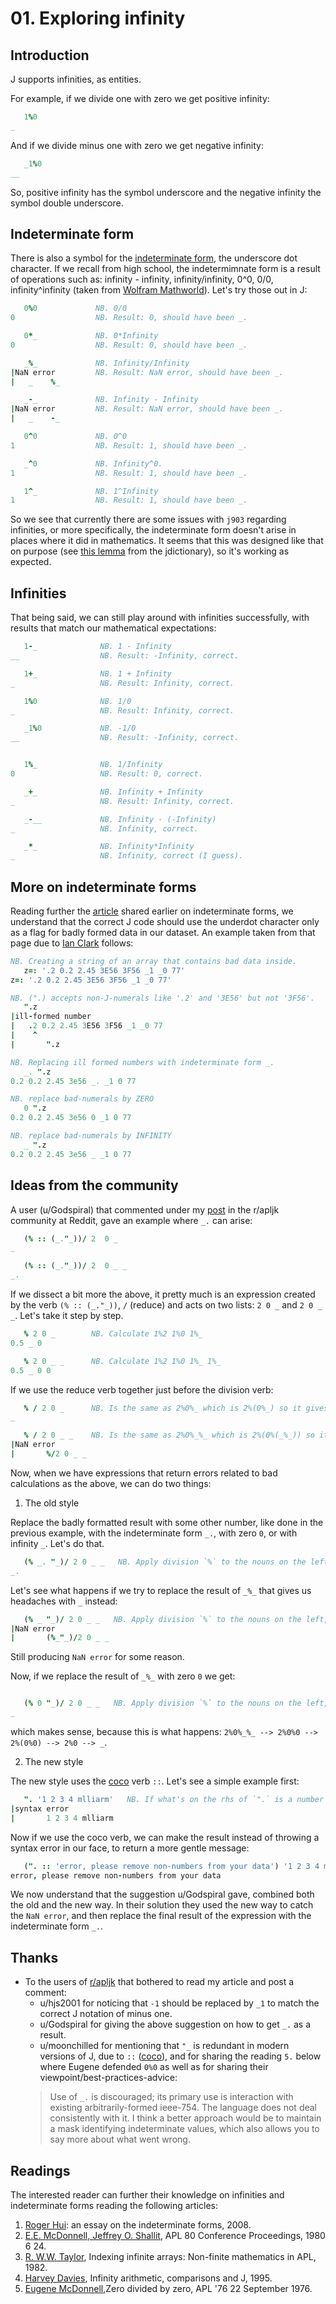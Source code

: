 # 01. Exploring infinity

## Introduction

J supports infinities, as entities.

For example, if we divide one with zero we get positive infinity:

```j
   1%0
_
```

And if we divide minus one with zero we get negative infinity:

```j
   _1%0
__
```

So, positive infinity has the symbol underscore and the negative infinity the symbol double underscore.

## Indeterminate form

There is also a symbol for the [indeterminate form](https://code.jsoftware.com/wiki/Vocabulary/underdot), the underscore dot character. If we recall from high school, the indetermimnate form is a result of operations such as: infinity - infinity, infinity/infinity, 0^0, 0/0, infinity^infinity (taken from [Wolfram Mathworld](https://mathworld.wolfram.com/Indeterminate.html)). Let's try those out in J:

```j
   0%0             NB. 0/0
0                  NB. Result: 0, should have been _.

   0*_             NB. 0*Infinity
0                  NB. Result: 0, should have been _.

   _%_             NB. Infinity/Infinity
|NaN error         NB. Result: NaN error, should have been _.
|   _    %_

   _-_             NB. Infinity - Infinity
|NaN error         NB. Result: NaN error, should have been _.
|   _    -_

   0^0             NB. 0^0
1                  NB. Result: 1, should have been _.

   _^0             NB. Infinity^0.
1                  NB. Result: 1, should have been _.

   1^_             NB. 1^Infinity
1                  NB. Result: 1, should have been _.

```

So we see that currently there are some issues with `j903` regarding infinities, or more specifically, the indeterminate form doesn't arise in places where it did in mathematics. It seems that this was designed like that on purpose (see [this lemma](https://www.jsoftware.com/help/dictionary/d031.htm) from the jdictionary), so it's working as expected.

## Infinities

That being said, we can still play around with infinities successfully, with results that match our mathematical expectations:

```j
   1-_              NB. 1 - Infinity
__                  NB. Result: -Infinity, correct.

   1+_              NB. 1 + Infinity
_                   NB. Result: Infinity, correct.

   1%0              NB. 1/0
_                   NB. Result: Infinity, correct.

   _1%0             NB. -1/0
__                  NB. Result: -Infinity, correct.


   1%_              NB. 1/Infinity
0                   NB. Result: 0, correct.

   _+_              NB. Infinity + Infinity
_                   NB. Result: Infinity, correct.

   _-__             NB. Infinity - (-Infinity)
_                   NB. Infinity, correct.

   _*_              NB. Infinity*Infinity
_                   NB. Infinity, correct (I guess).
```

## More on indeterminate forms

Reading further the [article](https://code.jsoftware.com/wiki/Vocabulary/underdot) shared earlier on indeterminate forms, we understand that the correct J code should use the underdot character only as a flag for badly formed data in our dataset. An example taken from that page due to [Ian Clark](https://code.jsoftware.com/wiki/User:Ian_Clark) follows:

```j
NB. Creating a string of an array that contains bad data inside.
   z=: '.2 0.2 2.45 3E56 3F56 _1 _0 77'
z=: '.2 0.2 2.45 3E56 3F56 _1 _0 77'

NB. (".) accepts non-J-numerals like '.2' and '3E56' but not '3F56'.
   ".z
|ill-formed number
|   .2 0.2 2.45 3E56 3F56 _1 _0 77
|    ^
|       ".z

NB. Replacing ill formed numbers with indeterminate form _.
   _. ".z
0.2 0.2 2.45 3e56 _. _1 0 77

NB. replace bad-numerals by ZERO
   0 ".z
0.2 0.2 2.45 3e56 0 _1 0 77

NB. replace bad-numerals by INFINITY
   _ ".z
0.2 0.2 2.45 3e56 _ _1 0 77
```

## Ideas from the community

A user (u/Godspiral) that commented under my [post](https://www.reddit.com/r/apljk/comments/s9ag4k/jmath_answering_to_mathematical_questions_using_j/) in the r/apljk community at Reddit, gave an example where `_.` can arise:

```j
   (% :: (_."_))/ 2  0 _
_

   (% :: (_."_))/ 2  0 _ _
_.

```

If we dissect a bit more the above, it pretty much is an expression created by the verb `(% :: (_."_))`, `/` (reduce) and acts on two lists: `2 0 _` and `2 0 _ _`. Let's take it step by step.

```j
   % 2 0 _        NB. Calculate 1%2 1%0 1%_
0.5 _ 0

   % 2 0 _ _      NB. Calculate 1%2 1%0 1%_ 1%_
0.5 _ 0 0
```

If we use the reduce verb together just before the division verb:

```j
   % / 2 0 _      NB. Is the same as 2%0%_ which is 2%(0%_) so it gives in math notation 2/(0/Inf.) = 2/0 = Inf.
_

   % / 2 0 _ _    NB. Is the same as 2%0%_%_ which is 2%(0%(_%_)) so it gives a NaN error, because that's what _%_ gives 
|NaN error
|       %/2 0 _ _
```

Now, when we have expressions that return errors related to bad calculations as the above, we can do two things:

1. The old style

Replace the badly formatted result with some other number, like done in the previous example, with the indeterminate form `_.`, with zero `0`, or with infinity `_`. Let's do that.

```j
   (% _. "_)/ 2 0 _ _   NB. Apply division `%` to the nouns on the left, and if you encounter NaN replace with `_.`
_.
```

Let's see what happens if we try to replace the result of `_%_` that gives us headaches with `_` instead:

```j
   (% _ "_)/ 2 0 _ _   NB. Apply division `%` to the nouns on the left, and if you encounter NaN replace with `_`
|NaN error
|       (%_"_)/2 0 _ _
```

Still producing `NaN error` for some reason.

Now, if we replace the result of `_%_` with zero `0` we get:

```j

   (% 0 "_)/ 2 0 _ _   NB. Apply division `%` to the nouns on the left, and if you encounter NaN replace with `0`
_
```

which makes sense, because this is what happens: `2%0%_%_ --> 2%0%0 --> 2%(0%0) --> 2%0 --> _`.


2. The new style

The new style uses the [coco](https://code.jsoftware.com/wiki/Vocabulary/coco) verb `::`. Let's see a simple example first:

```j
   ". '1 2 3 4 mlliarm'   NB. If what's on the rhs of `".` is a number return the number. If not, throw an error.
|syntax error
|       1 2 3 4 mlliarm
```

Now if we use the coco verb, we can make the result instead of throwing a syntax error in our face, to return a more gentle message:

```j
   (". :: 'error, please remove non-numbers from your data') '1 2 3 4 mlliarm'
error, please remove non-numbers from your data
```

We now understand that the suggestion u/Godspiral gave, combined both the old and the new way. In their solution they used the new way to catch the `NaN error`, and then replace the final result of the expression with the indeterminate form `_.`.


## Thanks
- To the users of [r/apljk](https://www.reddit.com/r/apljk/) that bothered to read my article and post a comment:
   - u/hjs2001 for noticing that `-1` should be replaced by `_1` to match the correct J notation of minus one.
   - u/Godspiral for giving the above suggestion on how to get `_.` as a result.
   - u/moonchilled for mentioning that `"_` is redundant in modern versions of J, due to `::` ([coco](https://code.jsoftware.com/wiki/Vocabulary/coco)), and for sharing the reading `5.` below where Eugene defended `0%0` as well as for sharing their viewpoint/best-practices-advice:
   >  Use of `_.` is discouraged; its primary use is interaction with existing arbitrarily-formed ieee-754. The language does not deal consistently with it. I think a better approach would be to maintain a mask identifying indeterminate values, which also allows you to say more about what went wrong.

## Readings

The interested reader can further their knowledge on infinities and indeterminate forms reading the following articles:

1. [Roger Hui](https://code.jsoftware.com/wiki/Essays/Indeterminate): an essay on the indeterminate forms, 2008.
2. [E.E. McDonnell, Jeffrey O. Shallit](https://www.jsoftware.com/papers/eem/infinity.htm), APL 80 Conference Proceedings, 1980 6 24.
3. [R. W.W. Taylor](https://dl.acm.org/doi/10.1145/390006.802264), Indexing infinite arrays: Non-finite mathematics in APL, 1982.
4. [Harvey Davies](https://dl.acm.org/doi/10.1145/206913.206953), Infinity arithmetic, comparisons and J, 1995.
5. [Eugene McDonnell](https://www.jsoftware.com/papers/eem/0div0.htm),Zero divided by zero, APL '76 22 September 1976.